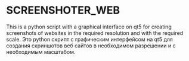 # SCREENSHOTER_WEB
This is a python script with a graphical interface on qt5 for creating screenshots of websites in the required resolution and with the required scale.
Это python скрипт с графическим интерфейсом на qt5 для создания скриншотов веб сайтов в необходимом разрешении и с необходимым масштабом.
